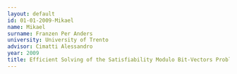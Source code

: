 ```yaml
---
layout: default 
id: 01-01-2009-Mikael
name: Mikael
surname: Franzen Per Anders
university: University of Trento
advisor: Cimatti Alessandro
year: 2009
title: Efficient Solving of the Satisfiability Modulo Bit-Vectors Problem and Some Extensions to SMT
---
```

